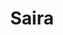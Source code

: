 ---
title: Saira
date: 
draft: false

# descripcion
description : Conjunto de aros y dije de plata con cristal y marquesita

materials: Plata 925

color: Plateado y cristal rojo

dimensions: 1cm x 2,5cm (dije) - 1cm x 3cm (aros)

code: 06-18-0369

type: "Conjuntos"

categories: []

price: $10.760,00

price_eftvo: $9.150,00

# Images
# first image will be shown in the product page
images:
  # - image: "images/path_to_image"
  # La ubicacion de las imagenes es imagenes/Conjuntos/Conjuntos.Aros y Dije/06-18-0369-saira
  - image: "./images/conjuntos/aros_y_dije/06-18-0369-cuadrados-cristal-rojos_a.JPG"
  - image: "./images/conjuntos/aros_y_dije/06-18-0369-cuadrados-cristal-rojos_b.JPG"
---